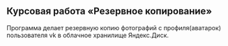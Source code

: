 ## Курсовая работа «Резервное копирование»

Программа делает резервную копию фотографий с профиля(аватарок) пользователя vk в облачное хранилище Яндекс.Диск.